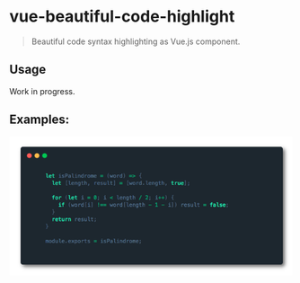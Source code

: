# vue-beautiful-code-highlight

> Beautiful code syntax highlighting as Vue.js component.

## Usage
Work in progress.

## Examples:
![screenshot](/src/assets/screenshot.png)
